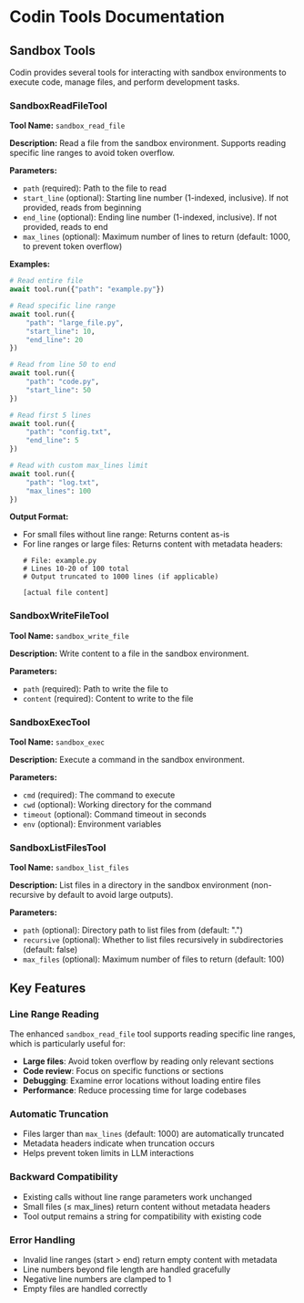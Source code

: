 # Codin Tools Documentation

## Sandbox Tools

Codin provides several tools for interacting with sandbox environments to execute code, manage files, and perform development tasks.

### SandboxReadFileTool

**Tool Name:** `sandbox_read_file`

**Description:** Read a file from the sandbox environment. Supports reading specific line ranges to avoid token overflow.

**Parameters:**
- `path` (required): Path to the file to read
- `start_line` (optional): Starting line number (1-indexed, inclusive). If not provided, reads from beginning
- `end_line` (optional): Ending line number (1-indexed, inclusive). If not provided, reads to end
- `max_lines` (optional): Maximum number of lines to return (default: 1000, to prevent token overflow)

**Examples:**

```python
# Read entire file
await tool.run({"path": "example.py"})

# Read specific line range
await tool.run({
    "path": "large_file.py", 
    "start_line": 10, 
    "end_line": 20
})

# Read from line 50 to end
await tool.run({
    "path": "code.py",
    "start_line": 50
})

# Read first 5 lines
await tool.run({
    "path": "config.txt",
    "end_line": 5
})

# Read with custom max_lines limit
await tool.run({
    "path": "log.txt",
    "max_lines": 100
})
```

**Output Format:**
- For small files without line range: Returns content as-is
- For line ranges or large files: Returns content with metadata headers:
  ```
  # File: example.py
  # Lines 10-20 of 100 total
  # Output truncated to 1000 lines (if applicable)
  
  [actual file content]
  ```

### SandboxWriteFileTool

**Tool Name:** `sandbox_write_file`

**Description:** Write content to a file in the sandbox environment.

**Parameters:**
- `path` (required): Path to write the file to
- `content` (required): Content to write to the file

### SandboxExecTool

**Tool Name:** `sandbox_exec`

**Description:** Execute a command in the sandbox environment.

**Parameters:**
- `cmd` (required): The command to execute
- `cwd` (optional): Working directory for the command
- `timeout` (optional): Command timeout in seconds
- `env` (optional): Environment variables

### SandboxListFilesTool

**Tool Name:** `sandbox_list_files`

**Description:** List files in a directory in the sandbox environment (non-recursive by default to avoid large outputs).

**Parameters:**
- `path` (optional): Directory path to list files from (default: ".")
- `recursive` (optional): Whether to list files recursively in subdirectories (default: false)
- `max_files` (optional): Maximum number of files to return (default: 100)

## Key Features

### Line Range Reading
The enhanced `sandbox_read_file` tool supports reading specific line ranges, which is particularly useful for:

- **Large files**: Avoid token overflow by reading only relevant sections
- **Code review**: Focus on specific functions or sections
- **Debugging**: Examine error locations without loading entire files
- **Performance**: Reduce processing time for large codebases

### Automatic Truncation
- Files larger than `max_lines` (default: 1000) are automatically truncated
- Metadata headers indicate when truncation occurs
- Helps prevent token limits in LLM interactions

### Backward Compatibility
- Existing calls without line range parameters work unchanged
- Small files (≤ max_lines) return content without metadata headers
- Tool output remains a string for compatibility with existing code

### Error Handling
- Invalid line ranges (start > end) return empty content with metadata
- Line numbers beyond file length are handled gracefully
- Negative line numbers are clamped to 1
- Empty files are handled correctly 